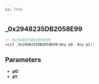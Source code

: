 ```yaml
---
ns: TASK
---
```

## _0x2948235DB2058E99

```c
// 0x2948235DB2058E99
void _0x2948235DB2058E99(Any p0, Any p1);
```

## Parameters
* **p0**:
* **p1**:
